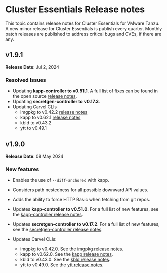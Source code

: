 # Cluster Essentials Release notes

This topic contains release notes for Cluster Essentials for VMware Tanzu. A new minor release for Cluster Essentials is publish every quarter. Monthly patch releases are published to address critical bugs and CVEs, if there are any.

## <a id='1-9-1'></a> v1.9.1

**Release Date**: Jul 2, 2024

### <a id='1-9-1-resolved-issues'></a> Resolved Issues
* Updating **kapp-controller to v0.51.1**. A full list of fixes can be found in the open source [release notes](https://github.com/carvel-dev/kapp-controller/releases/tag/v0.51.1).
* Updating **secretgen-controller to v0.17.3**.
* Updating Carvel CLIs
  * imgpkg to v0.42.2 [release notes](https://github.com/carvel-dev/imgpkg/releases/tag/v0.42.2)
  * kapp to v0.62.1 [release notes](https://github.com/carvel-dev/kapp/releases/tag/v0.62.1)
  * kbld to v0.43.2
  * ytt to v0.49.1

## <a id='1-9'></a> v1.9.0

**Release Date**: 08 May 2024

### <a id='1-9-new-features'></a> New features

- Enables the use of `--diff-anchored` with kapp.

- Considers path nestedness for all possible downward API values.

- Adds the ability to force HTTP Basic when fetching from git repos.

- Updates **kapp-controller to v0.51.0**. For a full list of new features, see the
  [kapp-controller release notes](https://github.com/carvel-dev/kapp-controller/releases/tag/v0.51.0).

- Updates **secretgen-controller to v0.17.2**. For a full list of new features, see the
  [secretgen-controller release notes](https://github.com/carvel-dev/secretgen-controller/releases/tag/v0.17.2).

- Updates Carvel CLIs:
    - imgpkg to v0.42.0. See the [imgpkg release notes](https://github.com/carvel-dev/imgpkg/releases/tag/v0.42.0).
    - kapp to v0.62.0. See the [kapp release notes](https://github.com/carvel-dev/kapp/releases/tag/v0.62.0).
    - kbld to v0.43.0. See the [kbld release notes](https://github.com/carvel-dev/kbld/releases/tag/v0.43.0).
    - ytt to v0.49.0. See the [ytt release notes](https://github.com/carvel-dev/ytt/releases/tag/v0.49.0).

